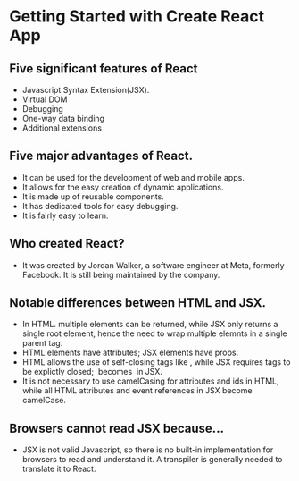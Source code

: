 # Getting Started with Create React App

## Five significant features of React
- Javascript Syntax Extension(JSX).
- Virtual DOM
- Debugging
- One-way data binding
- Additional extensions

## Five major advantages of React.
- It can be used for the development of web and mobile apps.
- It allows for the easy creation of dynamic applications.
- It is made up of reusable components.
- It has dedicated tools for easy debugging.
- It is fairly easy to learn.

## Who created React?
- It was created by Jordan Walker, a software engineer at Meta, formerly Facebook. It is still being maintained by the company.

## Notable differences between HTML and JSX.
- In HTML. multiple elements can be returned, while JSX only returns a single root element, hence the need to wrap multiple elemnts in a single parent tag.
- HTML elements have attributes; JSX elements have props.
- HTML allows the use of self-closing tags like <img>, while JSX requires tags to be explictly closed; <img> becomes <img /> in JSX.
- It is not necessary to use camelCasing for attributes and ids in HTML, while all HTML attributes and event references in JSX become camelCase.

## Browsers cannot read JSX because...
- JSX is not valid Javascript, so there is no built-in implementation for browsers to read and understand it. A transpiler is generally needed to translate it to React.